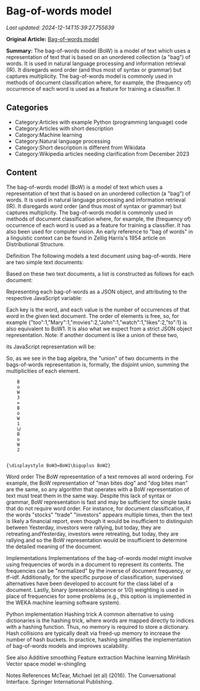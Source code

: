 # Bag-of-words model

_Last updated: 2024-12-14T15:39:27.755639_

**Original Article:** [Bag-of-words model](https://en.wikipedia.org/wiki/Bag-of-words_model)

**Summary:** The bag-of-words model (BoW) is a model of text which uses a representation of text that is based on an unordered collection (a "bag") of words. It is used in natural language processing and information retrieval (IR). It disregards word order (and thus most of syntax or grammar) but captures multiplicity.
The bag-of-words model is commonly used in methods of document classification where, for example, the (frequency of) occurrence of each word is used as a feature for training a classifier. It 

## Categories
- Category:Articles with example Python (programming language) code
- Category:Articles with short description
- Category:Machine learning
- Category:Natural language processing
- Category:Short description is different from Wikidata
- Category:Wikipedia articles needing clarification from December 2023

## Content

The bag-of-words model (BoW) is a model of text which uses a representation of text that is based on an unordered collection (a "bag") of words. It is used in natural language processing and information retrieval (IR). It disregards word order (and thus most of syntax or grammar) but captures multiplicity.
The bag-of-words model is commonly used in methods of document classification where, for example, the (frequency of) occurrence of each word is used as a feature for training a classifier. It has also been used for computer vision.
An early reference to "bag of words" in a linguistic context can be found in Zellig Harris's 1954 article on Distributional Structure.

Definition
The following models a text document using bag-of-words. Here are two simple text documents:

Based on these two text documents, a list is constructed as follows for each document:

Representing each bag-of-words as a JSON object, and attributing to the respective JavaScript variable:

Each key is the word, and each value is the number of occurrences of that word in the given text document.
The order of elements is free, so, for example {"too":1,"Mary":1,"movies":2,"John":1,"watch":1,"likes":2,"to":1} is also equivalent to BoW1. It is also what we expect from a strict JSON object representation.
Note: if another document is like a union of these two,

its JavaScript representation will be:

So, as we see in the bag algebra, the "union" of two documents in the bags-of-words representation is, formally, the disjoint union, summing the multiplicities of each element.
  
    
      
        B
        o
        W
        3
        =
        B
        o
        W
        1
        ⨄
        B
        o
        W
        2
      
    
    {\displaystyle BoW3=BoW1\biguplus BoW2}

Word order
The BoW representation of a text removes all word ordering. For example, the BoW representation of "man bites dog" and "dog bites man" are the same, so any algorithm that operates with a BoW representation of text must treat them in the same way. Despite this lack of syntax or grammar, BoW representation is fast and may be sufficient for simple tasks that do not require word order. For instance, for document classification, if the words "stocks" "trade" "investors" appears multiple times, then the text is likely a financial report, even though it would be insufficient to distinguish between Yesterday, investors were rallying, but today, they are retreating.andYesterday, investors were retreating, but today, they are rallying.and so the BoW representation would be insufficient to determine the detailed meaning of the document.

Implementations
Implementations of the bag-of-words model might involve using frequencies of words in a document to represent its contents. The frequencies can be "normalized" by the inverse of document frequency, or tf–idf. Additionally, for the specific purpose of classification, supervised alternatives have been developed to account for the class label of a document. Lastly, binary (presence/absence or 1/0) weighting is used in place of frequencies for some problems (e.g., this option is implemented in the WEKA machine learning software system).

Python implementation
Hashing trick
A common alternative to using dictionaries is the hashing trick, where words are mapped directly to indices with a hashing function. Thus, no memory is required to store a dictionary. Hash collisions are typically dealt via freed-up memory to increase the number of hash buckets. In practice, hashing simplifies the implementation of bag-of-words models and improves scalability.

See also
Additive smoothing
Feature extraction
Machine learning
MinHash
Vector space model
w-shingling

Notes
References
McTear, Michael (et al) (2016). The Conversational Interface. Springer International Publishing.
